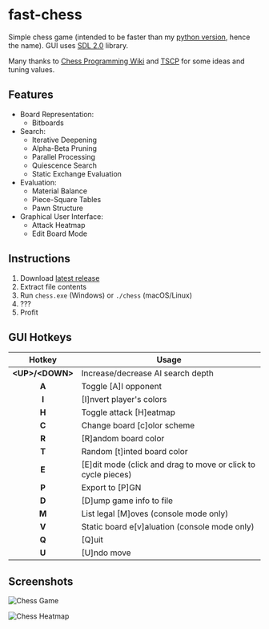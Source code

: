 # fast-chess
Simple chess game (intended to be faster than my [python version](https://github.com/fredericojordan/chess), hence the name). GUI uses [SDL 2.0](https://www.libsdl.org/) library.

Many thanks to [Chess Programming Wiki](http://chessprogramming.wikispaces.com) and [TSCP](http://www.tckerrigan.com/Chess/TSCP/) for some ideas and tuning values.

## Features
- Board Representation:
    - Bitboards
- Search:
    - Iterative Deepening
    - Alpha-Beta Pruning
    - Parallel Processing
    - Quiescence Search
    - Static Exchange Evaluation
- Evaluation:
    - Material Balance
    - Piece-Square Tables
    - Pawn Structure
- Graphical User Interface:
    - Attack Heatmap
    - Edit Board Mode

## Instructions
1. Download [latest release](https://github.com/fredericojordan/fast-chess/releases)
2. Extract file contents
3. Run `chess.exe` (Windows) or `./chess` (macOS/Linux)
4. ???
5. Profit

## GUI Hotkeys

| Hotkey | Usage |
| :---: | --- |
| **\<UP\>/\<DOWN\>** | Increase/decrease AI search depth |
| **A** | Toggle [A]I opponent |
| **I** | [I]nvert player's colors |
| **H** | Toggle attack [H]eatmap |
| **C** | Change board [c]olor scheme |
| **R** | [R]andom board color |
| **T** | Random [t]inted board color |
| **E** | [E]dit mode (click and drag to move or click to cycle pieces) |
| **P** | Export to [P]GN |
| **D** | [D]ump game info to file |
| **M** | List legal [M]oves (console mode only) |
| **V** | Static board e[v]aluation (console mode only) |
| **Q** | [Q]uit |
| **U** | [U]ndo move |

## Screenshots
![Chess Game](http://i.imgur.com/O6rcSqu.png)

![Chess Heatmap](http://i.imgur.com/qvwbINN.png)
